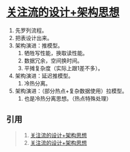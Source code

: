 # [关注流的设计+架构思想](https://mp.weixin.qq.com/s/iZzMiEabgtqA00JpgPf_vw)

1. 先罗列流程。
2. 把表设计出来。
3. 架构演进：推模型。
   1. 牺牲写性能，换取读性能。
   2. 数据冗余，空间换时间。
   3. 平摊复杂度（实际上跟1差不多）。
4. 架构演进：延迟推模型。
   1. 冷热分离。
5. 架构演进：（部分热点+复杂数据使用）拉模型。
   1. 也是冷热分离思想。（热点特殊处理）

## 引用
>1. [关注流的设计+架构思想](https://mp.weixin.qq.com/s/iZzMiEabgtqA00JpgPf_vw)
>1. [关注流的设计+架构思想](https://mp.weixin.qq.com/s/cj67ldIIIkWpdZS92evfiA)